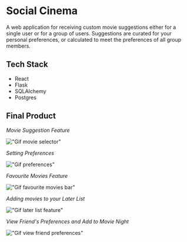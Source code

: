# **Social Cinema**

A web application for receiving custom movie suggestions either for a single user or for a group of users. Suggestions are curated for your personal preferences, or calculated to meet the preferences of all group members.

## Tech Stack
- React
- Flask
- SQLAlchemy
- Postgres

## Final Product

*Movie Suggestion Feature*

!["Gif movie selector"](https://github.com/emi-hi/SocialCinema/blob/master/screenshots/movie_suggestion.gif?raw=true)

*Setting Preferences*

!["Gif preferences"](https://github.com/emi-hi/SocialCinema/blob/master/screenshots/preferences.gif?raw=true)

*Favourite Movies Feature*

!["Gif favourite movies bar"](https://github.com/emi-hi/SocialCinema/blob/master/screenshots/favourite.gif?raw=true)

*Adding movies to your Later List*

!["Gif later list feature"](https://github.com/emi-hi/SocialCinema/blob/master/screenshots/later.gif?raw=true)

*View Friend's Preferences and Add to Movie Night*

!["Gif view friend preferences"](https://github.com/emi-hi/SocialCinema/blob/master/screenshots/movie_night.gif?raw=true)
